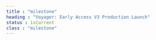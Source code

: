 ```yaml
---
title : "milestone"
heading : "Voyager: Early Access V3 Production Launch"
status : isCurrent
class : "milestone"
---
```


